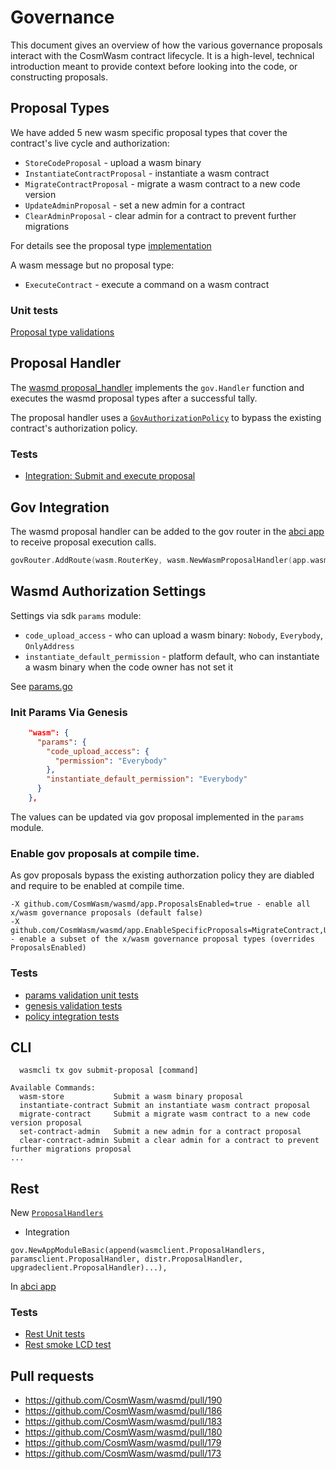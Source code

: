 # Governance

This document gives an overview of how the various governance
proposals interact with the CosmWasm contract lifecycle. It is
a high-level, technical introduction meant to provide context before
looking into the code, or constructing proposals. 

## Proposal Types
We have added 5 new wasm specific proposal types that cover the contract's live cycle and authorization:
 
* `StoreCodeProposal` - upload a wasm binary
* `InstantiateContractProposal` - instantiate a wasm contract
* `MigrateContractProposal` - migrate a wasm contract to a new code version
* `UpdateAdminProposal` - set a new admin for a contract
* `ClearAdminProposal` - clear admin for a contract to prevent further migrations

For details see the proposal type [implementation](https://github.com/CosmWasm/wasmd/blob/master/x/wasm/internal/types/proposal.go)

A wasm message but no proposal type: 
* `ExecuteContract` - execute a command on a wasm contract

### Unit tests
[Proposal type validations](https://github.com/CosmWasm/wasmd/blob/master/x/wasm/internal/types/proposal_test.go)

## Proposal Handler
The [wasmd proposal_handler](https://github.com/CosmWasm/wasmd/blob/master/x/wasm/internal/keeper/proposal_handler.go) implements the `gov.Handler` function
and executes the wasmd proposal types after a successful tally.
 
The proposal handler uses a [`GovAuthorizationPolicy`](https://github.com/CosmWasm/wasmd/blob/master/x/wasm/internal/keeper/authz_policy.go#L29) to bypass the existing contract's authorization policy.

### Tests
* [Integration: Submit and execute proposal](https://github.com/CosmWasm/wasmd/blob/master/x/wasm/internal/keeper/proposal_integration_test.go)

## Gov Integration
The wasmd proposal handler can be added to the gov router in the [abci app](https://github.com/CosmWasm/wasmd/blob/master/app/app.go#L306)
to receive proposal execution calls. 
```go
govRouter.AddRoute(wasm.RouterKey, wasm.NewWasmProposalHandler(app.wasmKeeper, enabledProposals))
```

## Wasmd Authorization Settings

Settings via sdk `params` module: 
- `code_upload_access` - who can upload a wasm binary: `Nobody`, `Everybody`, `OnlyAddress`
- `instantiate_default_permission` - platform default, who can instantiate a wasm binary when the code owner has not set it 

See [params.go](https://github.com/CosmWasm/wasmd/blob/master/x/wasm/internal/types/params.go)

### Init Params Via Genesis 

```json
    "wasm": {
      "params": {
        "code_upload_access": {
          "permission": "Everybody"
        },
        "instantiate_default_permission": "Everybody"
      }
    },
```

The values can be updated via gov proposal implemented in the `params` module.

### Enable gov proposals at **compile time**. 
As gov proposals bypass the existing authorzation policy they are diabled and require to be enabled at compile time. 
```
-X github.com/CosmWasm/wasmd/app.ProposalsEnabled=true - enable all x/wasm governance proposals (default false)
-X github.com/CosmWasm/wasmd/app.EnableSpecificProposals=MigrateContract,UpdateAdmin,ClearAdmin - enable a subset of the x/wasm governance proposal types (overrides ProposalsEnabled)
```

### Tests
* [params validation unit tests](https://github.com/CosmWasm/wasmd/blob/master/x/wasm/internal/types/params_test.go)
* [genesis validation tests](https://github.com/CosmWasm/wasmd/blob/master/x/wasm/internal/types/genesis_test.go)
* [policy integration tests](https://github.com/CosmWasm/wasmd/blob/master/x/wasm/internal/keeper/keeper_test.go)

## CLI

```shell script
  wasmcli tx gov submit-proposal [command]

Available Commands:
  wasm-store           Submit a wasm binary proposal
  instantiate-contract Submit an instantiate wasm contract proposal
  migrate-contract     Submit a migrate wasm contract to a new code version proposal
  set-contract-admin   Submit a new admin for a contract proposal
  clear-contract-admin Submit a clear admin for a contract to prevent further migrations proposal
...
```
## Rest
New [`ProposalHandlers`](https://github.com/CosmWasm/wasmd/blob/master/x/wasm/client/proposal_handler.go)

* Integration
```shell script
gov.NewAppModuleBasic(append(wasmclient.ProposalHandlers, paramsclient.ProposalHandler, distr.ProposalHandler, upgradeclient.ProposalHandler)...),
```
In [abci app](https://github.com/CosmWasm/wasmd/blob/master/app/app.go#L109)

### Tests
* [Rest Unit tests](https://github.com/CosmWasm/wasmd/blob/master/x/wasm/client/proposal_handler_test.go)
* [Rest smoke LCD test](https://github.com/CosmWasm/wasmd/blob/master/lcd_test/wasm_test.go)



## Pull requests
* https://github.com/CosmWasm/wasmd/pull/190
* https://github.com/CosmWasm/wasmd/pull/186
* https://github.com/CosmWasm/wasmd/pull/183
* https://github.com/CosmWasm/wasmd/pull/180
* https://github.com/CosmWasm/wasmd/pull/179
* https://github.com/CosmWasm/wasmd/pull/173
